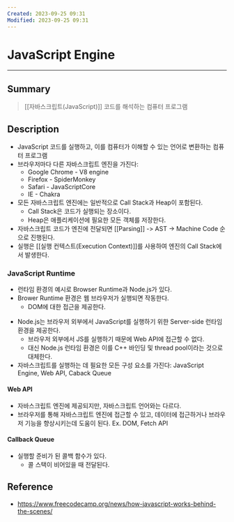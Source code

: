 ```yaml
---
Created: 2023-09-25 09:31
Modified: 2023-09-25 09:31
---
```


# JavaScript Engine
---
## Summary
> [[자바스크립트(JavaScript)]] 코드를 해석하는 컴퓨터 프로그램
## Description
- JavaScript 코드를 실행하고, 이를 컴퓨터가 이해할 수 있는 언어로 변환하는 컴퓨터 프로그램
- 브라우저마다 다른 자바스크립트 엔진을 가진다:
	- Google Chrome - V8 engine
	- Firefox - SpiderMonkey
	- Safari - JavaScriptCore
	- IE - Chakra
- 모든 자바스크립트 엔진에는 일반적으로 Call Stack과 Heap이 포함된다.
	- Call Stack은 코드가 실행되는 장소이다.
	- Heap은 애플리케이션에 필요한 모든 객체를 저장한다.
- 자바스크립트 코드가 엔진에 전달되면 [[Parsing]] -> AST -> Machine Code 순으로 진행된다.
- 실행은 [[실행 컨텍스트(Execution Context)]]를 사용하여 엔진의 Call Stack에서 발생한다.
### JavaScript Runtime
* 런타임 환경의 예시로 Browser Runtime과 Node.js가 있다.
* Brower Runtime 환경은 웹 브라우저가 실행되면 작동한다.
	* DOM에 대한 접근을 제공한다.
- Node.js는 브라우저 외부에서 JavaScript를 실행하기 위한 Server-side 런타임 환경을 제공한다.
	- 브라우저 외부에서 JS를 실행하기 때문에 Web API에 접근할 수 없다.
	- 대신 Node.js 런타임 환경은 이를 C++ 바인딩 및 thread pool이라는 것으로 대체한다.
- 자바스크립트를 실행하는 데 필요한 모든 구성 요소를 가진다: JavaScript Engine, Web API, Caback Queue
#### Web API
- 자바스크립트 엔진에 제공되지만, 자바스크립트 언어와는 다르다.
- 브라우저를 통해 자바스크립트 엔진에 접근할 수 있고, 데이터에 접근하거나 브라우저 기능을 향상시키는데 도움이 된다.
	Ex. DOM, Fetch API
#### Callback Queue
- 실행할 준비가 된 콜백 함수가 있다.
	- 콜 스택이 비어있을 때 전달된다.
## Reference
- https://www.freecodecamp.org/news/how-javascript-works-behind-the-scenes/